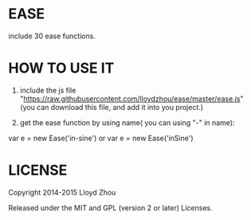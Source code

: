 EASE
=======

include 30 ease functions.

# HOW TO USE IT

1. include the js file "https://raw.githubusercontent.com/lloydzhou/ease/master/ease.js" (you can download this file, and add it into you project.)

2. get the ease function by using name( you can using "-" in name):  
  
  
  var e = new Ease('in-sine')
  or
  var e = new Ease('inSine')
  

# LICENSE

Copyright 2014-2015 Lloyd Zhou

Released under the MIT and GPL (version 2 or later) Licenses.
